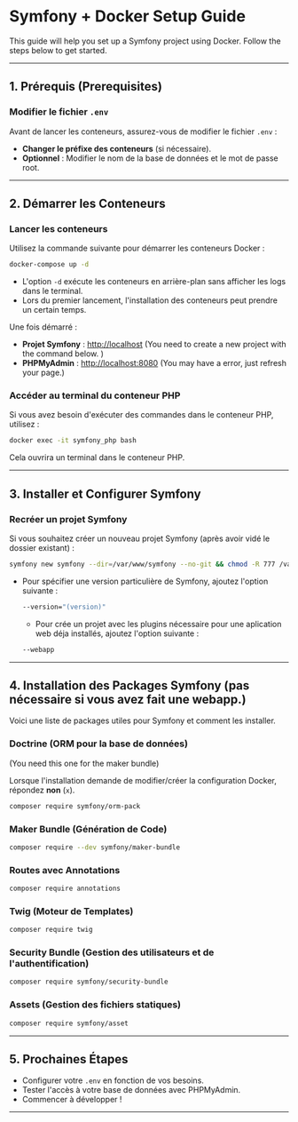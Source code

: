 # Symfony + Docker Setup Guide

This guide will help you set up a Symfony project using Docker. Follow the steps below to get started.

---

## 1. Prérequis (Prerequisites)

### Modifier le fichier `.env`
Avant de lancer les conteneurs, assurez-vous de modifier le fichier `.env` :
- **Changer le préfixe des conteneurs** (si nécessaire).
- **Optionnel** : Modifier le nom de la base de données et le mot de passe root.

---

## 2. Démarrer les Conteneurs

### Lancer les conteneurs
Utilisez la commande suivante pour démarrer les conteneurs Docker :

```sh
docker-compose up -d 
```

- L'option `-d` exécute les conteneurs en arrière-plan sans afficher les logs dans le terminal.
- Lors du premier lancement, l'installation des conteneurs peut prendre un certain temps.

Une fois démarré :
- **Projet Symfony** : [http://localhost](http://localhost) (You need to create a new project with the command below. )
- **PHPMyAdmin** : [http://localhost:8080](http://localhost:8080) (You may have a error, just refresh your page.)

### Accéder au terminal du conteneur PHP
Si vous avez besoin d'exécuter des commandes dans le conteneur PHP, utilisez :

```sh
docker exec -it symfony_php bash
```

Cela ouvrira un terminal dans le conteneur PHP.

---

## 3. Installer et Configurer Symfony

### Recréer un projet Symfony
Si vous souhaitez créer un nouveau projet Symfony (après avoir vidé le dossier existant) :

```sh
symfony new symfony --dir=/var/www/symfony --no-git && chmod -R 777 /var/www/symfony
```

- Pour spécifier une version particulière de Symfony, ajoutez l'option suivante :

  ```sh
  --version="(version)"
  ```

  - Pour crée un projet avec les plugins nécessaire pour une aplication web déja installés, ajoutez l'option suivante :

  ```sh
  --webapp
  ```

---

## 4. Installation des Packages Symfony (pas nécessaire si vous avez fait une webapp.)

Voici une liste de packages utiles pour Symfony et comment les installer.

### Doctrine (ORM pour la base de données) 
(You need this one for the maker bundle)

Lorsque l'installation demande de modifier/créer la configuration Docker, répondez **non** (`x`).

```sh
composer require symfony/orm-pack
```

### Maker Bundle (Génération de Code)

```sh
composer require --dev symfony/maker-bundle
```

### Routes avec Annotations

```sh
composer require annotations
```

### Twig (Moteur de Templates)

```sh
composer require twig
```

### Security Bundle (Gestion des utilisateurs et de l'authentification)

```sh
composer require symfony/security-bundle
```

### Assets (Gestion des fichiers statiques)

```sh
composer require symfony/asset
```

---

## 5. Prochaines Étapes
- Configurer votre `.env` en fonction de vos besoins.
- Tester l'accès à votre base de données avec PHPMyAdmin.
- Commencer à développer ! 

---
